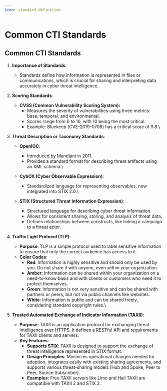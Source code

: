 ```yaml
---
icon: standard-definition
---
```


# Common CTI Standards

## Common CTI Standards

1.  **Importance of Standards**:

    * Standards define how information is represented in files or communications, which is crucial for sharing and interpreting data accurately in cyber threat intelligence.


2. **Scoring Standards**:
   * **CVSS (Common Vulnerability Scoring System):**
     * Measures the severity of vulnerabilities using three metrics: base, temporal, and environmental.
     * Scores range from 0 to 10, with 10 being the most critical.
     * Example: Bluekeep (CVE-2019-0708) has a critical score of 9.8.\

3. **Threat Description or Taxonomy Standards**:
   * **OpenIOC**:
     * Introduced by Mandiant in 2011.
     * Provides a standard format for describing threat artifacts using an XML schema.\

   * **CybOX (Cyber Observable Expression)**:
     * Standardized language for representing observables, now integrated into STIX 2.0.\

   *   **STIX (Structured Threat Information Expression)**:

       * Structured language for describing cyber threat information.
       * Allows for consistent sharing, storing, and analysis of threat data.
       * Defines relationships between constructs, like linking a campaign to a threat actor.


4. **Traffic Light Protocol (TLP)**:
   * **Purpose**: TLP is a simple protocol used to label sensitive information to ensure that only the correct audience has access to it.
   * **Color Codes**:
     * **Red**: Information is highly sensitive and should only be used by you. Do not share it with anyone, even within your organization.
     * **Amber**: Information can be shared within your organization on a need-to-know basis and with clients or customers who need it to protect themselves.
     * **Green**: Information is not very sensitive and can be shared with partners or peers, but not via public channels like websites.
     * **White**: Information is public and can be shared freely, considering standard copyright rules.\

5. **Trusted Automated Exchange of Indicator Information (TAXII)**:
   * **Purpose**: TAXII is an application protocol for exchanging threat intelligence over HTTPS. It defines a RESTful API and requirements for TAXII clients and servers.
   * **Key Features**:
     * **Supports STIX**: TAXII is designed to support the exchange of threat intelligence represented in STIX format.
     * **Design Principles**: Minimizes operational changes needed for adoption, integrates easily with existing sharing agreements, and supports various threat-sharing models (Hub and Spoke, Peer to Peer, Source Subscriber).
     * **Examples**: Free TAXII servers like Limo and Hail TAXII are compatible with TAXII 2 and STIX 2.

